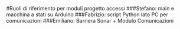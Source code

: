 #Ruoli di riferimento per moduli progetto accessi
###Stefano: main e macchina a stati su Arduino
###Fabrizio: script Python lato PC per comunicazioni
###Emiliano: Barriera Sonar + Modulo Comunicazioni
